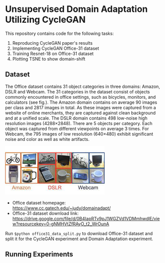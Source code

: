 # Unsupervised Domain Adaptation Utilizing CycleGAN

This repository contains code for the following tasks:  
1) Reproducing CycleGAN paper's results
2) Implementing CycleGAN Office-31 dataset
3) Training Resnet-18 on Office-31 dataset  
4) Plotting TSNE to show domain-shift 

## Dataset

The Office dataset contains 31 object categories in three domains: Amazon, DSLR and Webcam. The 31 categories in the dataset consist of objects commonly encountered in office settings, such as bicycles, monitors, and calculators (see fig.). The Amazon domain contains on average 90 images per class and 2817 images in total. As these images were captured from a website of online merchants, they are captured against clean background and at a unified scale. The DSLR domain contains 498 low-noise high resolution images (4288×2848). There are 5 objects per category. Each object was captured from different viewpoints on average 3 times. For Webcam, the 795 images of low resolution (640×480) exhibit significant noise and color as well as white artifacts.

![office-31-dataset](images_and_plots/office31_sample.jpeg)

- Office dataset homepage: https://www.cc.gatech.edu/~judy/domainadapt/           
- Office-31 dataset download link: https://drive.google.com/file/d/0B4IapRTv9pJ1WGZVd1VDMmhwdlE/view?resourcekey=0-gNMHVtZfRAyO_t2_WrOunA

Run `$python office31_data_split.py` to download Office-31 dataset and split it for the CycleGAN experiment and Domain Adaptation experiment.

## Running Experiments
